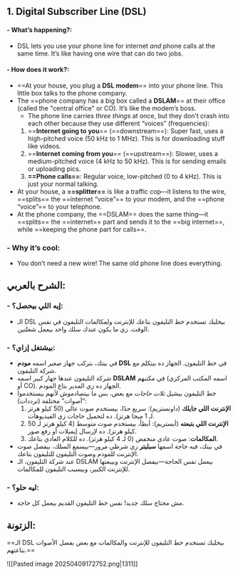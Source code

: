 ## 1. Digital Subscriber Line (DSL)

#### - **What’s happening?**:
- DSL lets you use your phone line for internet _and_ phone calls at the same time. It’s like having one wire that can do two jobs.
#### - **How does it work?**:
- ==At your house, you plug a **DSL modem**== into your phone line. This little box talks to the phone company.
- The ==phone company has a big box called a **DSLAM**== at their office (called the "central office" or CO). It’s like the modem’s boss.
   - The phone line carries _three things_ at once, but they don’t crash into each other because they use different “voices” (frequencies):
    1. ==**Internet going to you**== (==downstream==): Super fast, uses a high-pitched voice (50 kHz to 1 MHz). This is for downloading stuff like videos.
    2. ==**Internet coming from you**== (==upstream==): Slower, uses a medium-pitched voice (4 kHz to 50 kHz). This is for sending emails or uploading pics.
    3. **==Phone calls==**: Regular voice, low-pitched (0 to 4 kHz). This is just your normal talking.
- At your house, a **==splitter==** is like a traffic cop—it listens to the wire, ==splits== the ==internet “voice”== to your modem, and the ==phone “voice”== to your telephone.
- At the phone company, the ==DSLAM== does the same thing—it ==splits== the ==internet== part and sends it to the ==big internet==, while ==keeping the phone part for calls==.
### - **Why it’s cool**:
- You don’t need a new wire! The same old phone line does everything.

## **الشرح بالعربي**:

### - **إيه اللي بيحصل؟**: 
- الـ DSL بيخليك تستخدم خط التليفون بتاعك للإنترنت ولمكالمات التليفون في نفس الوقت. زي ما يكون عندك سلك واحد بيعمل شغلتين.
### - **بيشتغل إزاي؟**:
- في بيتك، بتركب جهاز صغير اسمه **مودم DSL** في خط التليفون. الجهاز ده بيتكلم مع شركة التليفون.
- شركة التليفون عندها جهاز كبير اسمه **DSLAM** في مكتبهم (اسمه المكتب المركزي أو CO). الجهاز ده زي المدير بتاع المودم.
- خط التليفون بيشيل _تلات حاجات_ مع بعض، بس ما بيتصادموش لأنهم بيستخدموا “أصوات” مختلفة (ترددات):
    1. **الإنترنت اللي جايلك** (داونستريم): سريع جدًا، بيستخدم صوت عالي (50 كيلو هرتز لـ 1 ميجا هرتز). ده لتحميل حاجات زي الفيديوهات.
    2. **الإنترنت اللي بتبعته** (أبستريم): أبطأ، بيستخدم صوت متوسط (4 كيلو هرتز لـ 50 كيلو هرتز). ده لإرسال إيميلات أو رفع صور.
    3. **المكالمات**: صوت عادي منخفض (0 لـ 4 كيلو هرتز). ده للكلام العادي بتاعك.
- في بيتك، فيه حاجة اسمها **سبليتر** زي شرطي مرور—بيسمع السلك، بيفصل صوت الإنترنت للمودم وصوت التليفون للتليفون بتاعك.
- عند شركة التليفون، الـ DSLAM بيعمل نفس الحاجة—بيفصل الإنترنت وبيبعتها للإنترنت الكبير، وبيسيب التليفون للمكالمات.

### - **ليه حلو؟**: 
- مش محتاج سلك جديد! نفس خط التليفون القديم بيعمل كل حاجة.

## **الزتونة**:
==الـ DSL بيخليك تستخدم خط التليفون للإنترنت والمكالمات مع بعض بفصل الأصوات بتاعتهم.==


![[Pasted image 20250409172752.png|1311]]
